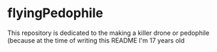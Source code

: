 # flyingPedophile
This repository is dedicated to the making a killer drone or pedophile (because at the time of writing this README I'm 17 years old
